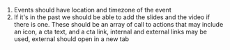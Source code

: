 1) Events should have location and timezone of the event
2) If it's in the past we should be able to add the slides and the video if there is one. These should be an array of
   call to actions that may include an icon, a cta text, and a cta link, internal and external links may be used,
   external should open in a new tab
